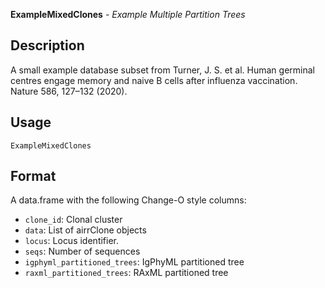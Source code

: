 **ExampleMixedClones** - *Example Multiple Partition Trees*

Description
--------------------

A small example database subset from Turner, J. S. et al. Human germinal centres 
engage memory and naive B cells after influenza vaccination. Nature 586, 127–132 (2020).


Usage
--------------------
```
ExampleMixedClones
```




Format
-------------------

A data.frame with the following Change-O style columns:

+ `clone_id`:           Clonal cluster
+ `data`:               List of airrClone objects
+ `locus`:              Locus identifier.
+ `seqs`:               Number of sequences
+  `igphyml_partitioned_trees`:      IgPhyML partitioned tree
+  `raxml_partitioned_trees`:        RAxML partitioned tree










